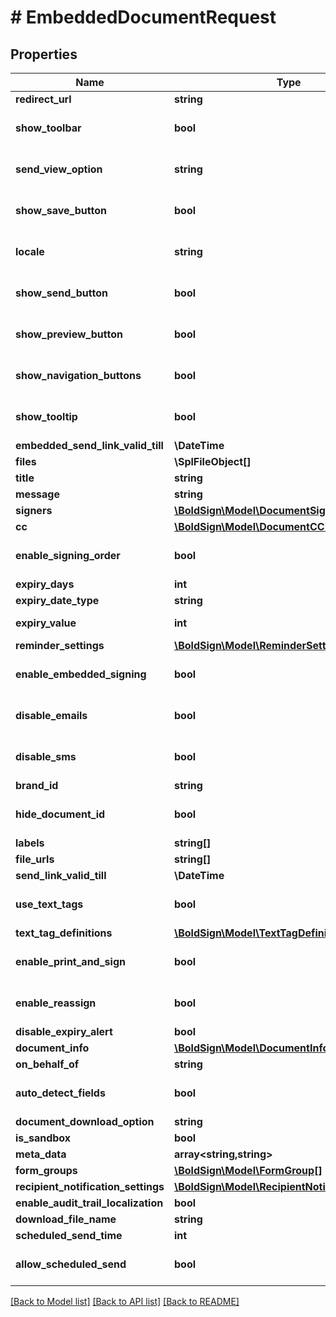 # # EmbeddedDocumentRequest

## Properties

Name | Type | Description | Notes
------------ | ------------- | ------------- | -------------
**redirect_url** | **string** |  | [optional]
**show_toolbar** | **bool** |  | [optional] [default to false]
**send_view_option** | **string** |  | [optional] [default to 'PreparePage']
**show_save_button** | **bool** |  | [optional] [default to true]
**locale** | **string** |  | [optional] [default to 'EN']
**show_send_button** | **bool** |  | [optional] [default to true]
**show_preview_button** | **bool** |  | [optional] [default to true]
**show_navigation_buttons** | **bool** |  | [optional] [default to true]
**show_tooltip** | **bool** |  | [optional] [default to false]
**embedded_send_link_valid_till** | **\DateTime** |  | [optional]
**files** | **\SplFileObject[]** |  | [optional]
**title** | **string** |  | [optional]
**message** | **string** |  | [optional]
**signers** | [**\BoldSign\Model\DocumentSigner[]**](DocumentSigner.md) |  | [optional]
**cc** | [**\BoldSign\Model\DocumentCC[]**](DocumentCC.md) |  | [optional]
**enable_signing_order** | **bool** |  | [optional] [default to false]
**expiry_days** | **int** |  | [optional]
**expiry_date_type** | **string** |  | [optional]
**expiry_value** | **int** |  | [optional] [default to 60]
**reminder_settings** | [**\BoldSign\Model\ReminderSettings**](ReminderSettings.md) |  | [optional]
**enable_embedded_signing** | **bool** |  | [optional] [default to false]
**disable_emails** | **bool** |  | [optional] [default to false]
**disable_sms** | **bool** |  | [optional] [default to false]
**brand_id** | **string** |  | [optional]
**hide_document_id** | **bool** |  | [optional] [default to false]
**labels** | **string[]** |  | [optional]
**file_urls** | **string[]** |  | [optional]
**send_link_valid_till** | **\DateTime** |  | [optional]
**use_text_tags** | **bool** |  | [optional] [default to false]
**text_tag_definitions** | [**\BoldSign\Model\TextTagDefinition[]**](TextTagDefinition.md) |  | [optional]
**enable_print_and_sign** | **bool** |  | [optional] [default to false]
**enable_reassign** | **bool** |  | [optional] [default to true]
**disable_expiry_alert** | **bool** |  | [optional]
**document_info** | [**\BoldSign\Model\DocumentInfo[]**](DocumentInfo.md) |  | [optional]
**on_behalf_of** | **string** |  | [optional]
**auto_detect_fields** | **bool** |  | [optional] [default to false]
**document_download_option** | **string** |  | [optional]
**is_sandbox** | **bool** |  | [optional]
**meta_data** | **array<string,string>** |  | [optional]
**form_groups** | [**\BoldSign\Model\FormGroup[]**](FormGroup.md) |  | [optional]
**recipient_notification_settings** | [**\BoldSign\Model\RecipientNotificationSettings**](RecipientNotificationSettings.md) |  | [optional]
**enable_audit_trail_localization** | **bool** |  | [optional]
**download_file_name** | **string** |  | [optional]
**scheduled_send_time** | **int** |  | [optional]
**allow_scheduled_send** | **bool** |  | [optional] [default to false]

[[Back to Model list]](../../README.md#models) [[Back to API list]](../../README.md#endpoints) [[Back to README]](../../README.md)
